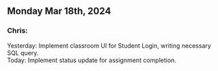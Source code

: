 ## Monday Mar 18th, 2024

### Chris:

Yesterday: Implement classroom UI for Student Login, writing necessary SQL query.\
Today: Implement status update for assignment completion.
